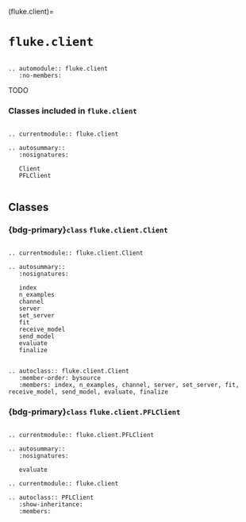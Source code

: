 (fluke.client)=

# ``fluke.client``

```{eval-rst}

.. automodule:: fluke.client
   :no-members:

```

TODO

<h3>

Classes included in ``fluke.client``

</h3>

```{eval-rst}

.. currentmodule:: fluke.client

.. autosummary::
   :nosignatures:

   Client
   PFLClient
   
```

## Classes

<h3>

{bdg-primary}`class` ``fluke.client.Client``

</h3>


```{eval-rst}

.. currentmodule:: fluke.client.Client

.. autosummary:: 
   :nosignatures:

   index
   n_examples
   channel
   server
   set_server
   fit
   receive_model
   send_model
   evaluate
   finalize
```

```{eval-rst}

.. autoclass:: fluke.client.Client
   :member-order: bysource
   :members: index, n_examples, channel, server, set_server, fit, receive_model, send_model, evaluate, finalize

```

<h3>

{bdg-primary}`class` ``fluke.client.PFLClient``

</h3>


```{eval-rst}

.. currentmodule:: fluke.client.PFLClient

.. autosummary:: 
   :nosignatures:

   evaluate

.. currentmodule:: fluke.client

.. autoclass:: PFLClient
   :show-inheritance:
   :members:

```